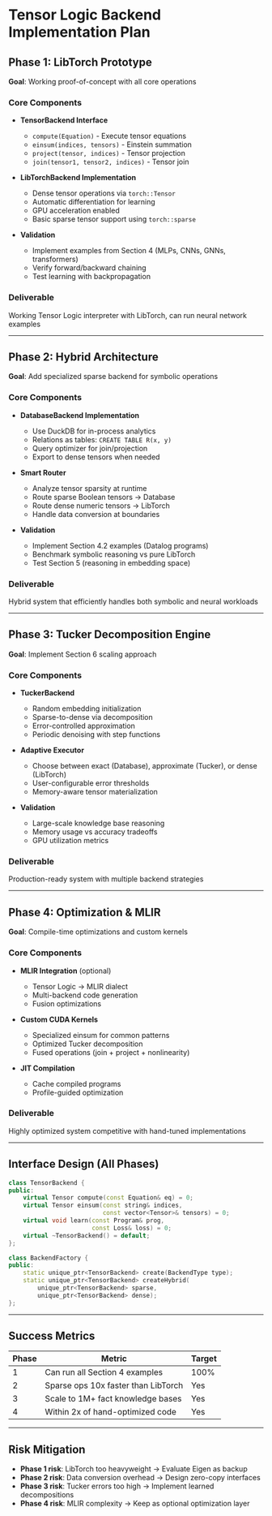 # Tensor Logic Backend Implementation Plan

## Phase 1: LibTorch Prototype
**Goal**: Working proof-of-concept with all core operations

### Core Components
- **TensorBackend Interface**
  - `compute(Equation)` - Execute tensor equations
  - `einsum(indices, tensors)` - Einstein summation
  - `project(tensor, indices)` - Tensor projection
  - `join(tensor1, tensor2, indices)` - Tensor join

- **LibTorchBackend Implementation**
  - Dense tensor operations via `torch::Tensor`
  - Automatic differentiation for learning
  - GPU acceleration enabled
  - Basic sparse tensor support using `torch::sparse`

- **Validation**
  - Implement examples from Section 4 (MLPs, CNNs, GNNs, transformers)
  - Verify forward/backward chaining
  - Test learning with backpropagation

### Deliverable
Working Tensor Logic interpreter with LibTorch, can run neural network examples

---

## Phase 2: Hybrid Architecture
**Goal**: Add specialized sparse backend for symbolic operations

### Core Components
- **DatabaseBackend Implementation**
  - Use DuckDB for in-process analytics
  - Relations as tables: `CREATE TABLE R(x, y)`
  - Query optimizer for join/projection
  - Export to dense tensors when needed

- **Smart Router**
  - Analyze tensor sparsity at runtime
  - Route sparse Boolean tensors → Database
  - Route dense numeric tensors → LibTorch
  - Handle data conversion at boundaries

- **Validation**
  - Implement Section 4.2 examples (Datalog programs)
  - Benchmark symbolic reasoning vs pure LibTorch
  - Test Section 5 (reasoning in embedding space)

### Deliverable
Hybrid system that efficiently handles both symbolic and neural workloads

---

## Phase 3: Tucker Decomposition Engine
**Goal**: Implement Section 6 scaling approach

### Core Components
- **TuckerBackend**
  - Random embedding initialization
  - Sparse-to-dense via decomposition
  - Error-controlled approximation
  - Periodic denoising with step functions

- **Adaptive Executor**
  - Choose between exact (Database), approximate (Tucker), or dense (LibTorch)
  - User-configurable error thresholds
  - Memory-aware tensor materialization

- **Validation**
  - Large-scale knowledge base reasoning
  - Memory usage vs accuracy tradeoffs
  - GPU utilization metrics

### Deliverable
Production-ready system with multiple backend strategies

---

## Phase 4: Optimization & MLIR
**Goal**: Compile-time optimizations and custom kernels

### Core Components
- **MLIR Integration** (optional)
  - Tensor Logic → MLIR dialect
  - Multi-backend code generation
  - Fusion optimizations

- **Custom CUDA Kernels**
  - Specialized einsum for common patterns
  - Optimized Tucker decomposition
  - Fused operations (join + project + nonlinearity)

- **JIT Compilation**
  - Cache compiled programs
  - Profile-guided optimization

### Deliverable
Highly optimized system competitive with hand-tuned implementations

---

## Interface Design (All Phases)
```cpp
class TensorBackend {
public:
    virtual Tensor compute(const Equation& eq) = 0;
    virtual Tensor einsum(const string& indices, 
                          const vector<Tensor>& tensors) = 0;
    virtual void learn(const Program& prog, 
                       const Loss& loss) = 0;
    virtual ~TensorBackend() = default;
};

class BackendFactory {
public:
    static unique_ptr<TensorBackend> create(BackendType type);
    static unique_ptr<TensorBackend> createHybrid(
        unique_ptr<TensorBackend> sparse,
        unique_ptr<TensorBackend> dense);
};
```

---

## Success Metrics

| Phase | Metric | Target |
|-------|--------|--------|
| 1 | Can run all Section 4 examples | 100% |
| 2 | Sparse ops 10x faster than LibTorch | Yes |
| 3 | Scale to 1M+ fact knowledge bases | Yes |
| 4 | Within 2x of hand-optimized code | Yes |

---

## Risk Mitigation

- **Phase 1 risk**: LibTorch too heavyweight → Evaluate Eigen as backup
- **Phase 2 risk**: Data conversion overhead → Design zero-copy interfaces
- **Phase 3 risk**: Tucker errors too high → Implement learned decompositions
- **Phase 4 risk**: MLIR complexity → Keep as optional optimization layer
